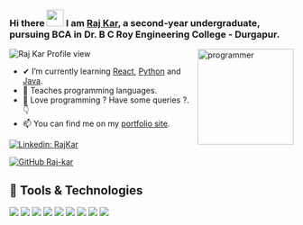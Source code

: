 ### Hi there <img src="https://raw.githubusercontent.com/MartinHeinz/MartinHeinz/master/wave.gif" width="30px"> I am [Raj Kar](http://pyraj.pythonanywhere.com/), a second-year undergraduate, pursuing BCA in Dr. B C Roy Engineering College - Durgapur.

<img width="170px" height="170px" align="right" src="https://i.ibb.co/M5Vw6W7/animation-200-kngjsuoz.gif" alt="programmer">

<p align="left"> <img src="https://komarev.com/ghpvc/?username=Raj-kar&label=Views&color=blue&style=plastic" alt="Raj Kar Profile view" /> </p>

- ✔ I’m currently learning [React](https://reactjs.org/), [Python](https://python.org/) and [Java](https://www.java.com/en/).
- 👯 Teaches programming languages.
- 💬 Love programming ? Have some queries ?. 👇
- 📫 You can find me on my [portfolio site](http://pyraj.pythonanywhere.com/).

<!-- links to your social media accounts -->
[![Linkedin: RajKar](https://img.shields.io/badge/-Raj%20Kar-blue?style=flat-square&logo=Linkedin&logoColor=white&link=https://www.linkedin.com/in/raj-kar-40b7281a3/)](https://www.linkedin.com/in/raj-kar-40b7281a3/)

[![GitHub Raj-kar](https://img.shields.io/github/followers/Raj-kar?label=follow&style=social)](https://github.com/ashutoshkrris)

## 🔧 Tools & Technologies
![](https://img.shields.io/badge/OS-Windows%20&%20Linux-informational?style=flat&logo=windows&logoColor=white&color=7831D8)
![](https://img.shields.io/badge/Editor-VS_Code%20&%20Pycharm%20&%20Eclipse-informational?style=flat&logo=vs-code&logoColor=white&color=2bbc8a)
![](https://img.shields.io/badge/Code-Python-informational?style=flat&logo=python&logoColor=white&color=2bbc8a)
![](https://img.shields.io/badge/Code-JS-informational?style=flat&logo=javascript&logoColor=white&color=2bbc8a)
![](https://img.shields.io/badge/Code-Java-informational?style=flat&logo=java&logoColor=white&color=2bbc8a)
![](https://img.shields.io/badge/Code-Flask-informational?style=flat&logo=flask&logoColor=white&color=2bbc8a)
![](https://img.shields.io/badge/Code-Django-informational?style=flat&logo=django&logoColor=white&color=2bbc8a)
![](https://img.shields.io/badge/Code-C_Language-informational?style=flat&logo=c&logoColor=white&color=2bbc8a)
![](https://img.shields.io/badge/Tools-PostgreSQL-informational?style=flat&logo=postgresql&logoColor=white&color=2bbc8a)
